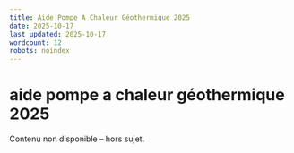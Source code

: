 ```yaml
---
title: Aide Pompe A Chaleur Géothermique 2025
date: 2025-10-17
last_updated: 2025-10-17
wordcount: 12
robots: noindex
---
```


# aide pompe a chaleur géothermique 2025

Contenu non disponible – hors sujet.